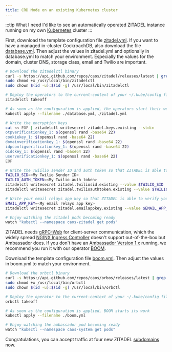 ```yaml
---
title: CRD Mode on an existing Kubernetes cluster
---
```


:::tip What I need
I'd like to see an automatically operated ZITADEL instance running on my own [Kubernetes](https://kubernetes.io/) cluster
:::

First, download the template configuration file [zitadel.yml](./templates/crd/zitadel.yml).
If you want to have a managed in-cluster CockroachDB, also download the file [database.yml](./templates/crd/database.yml).
Then adjust the values in zitadel.yml and optionally in database.yml to match your environment.
Especially the values for the domain, cluster DNS, storage class, email and Twilio are important.  

```bash
# Download the zitadelctl binary
curl -s https://api.github.com/repos/caos/zitadel/releases/latest | grep "browser_download_url.*zitadelctl-$(uname | awk '{print tolower($0)}')-amd64" | cut -d '"' -f 4 | sudo wget -i - -O /usr/local/bin/zitadelctl && sudo chmod +x /usr/local/bin/zitadelctl && sudo chown $(id -u):$(id -g) /usr/local/bin/zitadelctl
sudo chmod +x /usr/local/bin/zitadelctl
sudo chown $(id -u):$(id -g) /usr/local/bin/zitadelctl

# Deploy the operators to the current-context of your ~/.kube/config file
zitadelctl takeoff

# As soon as the configuration is applied, the operators start their work
kubectl apply --filename ./database.yml,./zitadel.yml

# Write the encryption keys
cat << EOF | zitadelctl writesecret zitadel.keys.existing --stdin
otpverificationkey_1: $(openssl rand -base64 22)
cookiekey_1: $(openssl rand -base64 22)
domainverificationkey_1: $(openssl rand -base64 22)
idpconfigverificationkey_1: $(openssl rand -base64 22)
oidckey_1: $(openssl rand -base64 22)
userverificationkey_1: $(openssl rand -base64 22)
EOF

# Write the Twiilio sender ID and auth token so that ZITADEL is able to send your users SMS.
TWILIO_SID=<My Twilio Sender ID>
TWILIO_AUTH_TOKEN=<My Twilio auth token>
zitadelctl writesecret zitadel.twiliosid.existing --value $TWILIO_SID
zitadelctl writesecret zitadel.twilioauthtoken.existing --value $TWILIO_AUTH_TOKEN

# Write your email relays app key so that ZITADEL is able to verify your users email addresses
EMAIL_APP_KEY=<My email relays app key>
zitadelctl writesecret zitadel.emailappkey.existing --value $EMAIL_APP_KEY

# Enjoy watching the zitadel pods becoming ready
watch "kubectl --namespace caos-zitadel get pods"
```

ZITADEL needs [gRPC-Web](https://grpc.io/docs/platforms/web/basics/) for client-server communication, which the widely spread [NGINX Ingress Controller](https://kubernetes.github.io/ingress-nginx/) doesn't support out-of-the-box but Ambassador does. If you don't have an [Ambassador Version 1.x](https://www.getambassador.io/docs/edge-stack/1.14/tutorials/getting-started/) running, we recommend you run it with our operator [BOOM](https://github.com/caos/orbos/blob/v4.0.0/docs/boom/boom.md).

Download the template configuration file [boom.yml](./templates/boom.yml). Then adjust the values in boom.yml to match your environment.  

```bash
# Download the orbctl binary
curl -s https://api.github.com/repos/caos/orbos/releases/latest | grep "browser_download_url.*orbctl.$(uname).$(uname -m)" | cut -d '"' -f 4 | sudo wget -i - -O /usr/local/bin/orbctl
sudo chmod +x /usr/local/bin/orbctl
sudo chown $(id -u):$(id -g) /usr/local/bin/orbctl

# Deploy the operator to the current-context of your ~/.kube/config file
orbctl takeoff

# As soon as the configuration is applied, BOOM starts its work
kubectl apply --filename ./boom.yml

# Enjoy watching the ambassador pod becoming ready
watch "kubectl --namespace caos-system get pods"
```

Congratulations, you can accept traffic at four new ZITADEL [subdomains](/docs/apis/introduction#domains) now.
